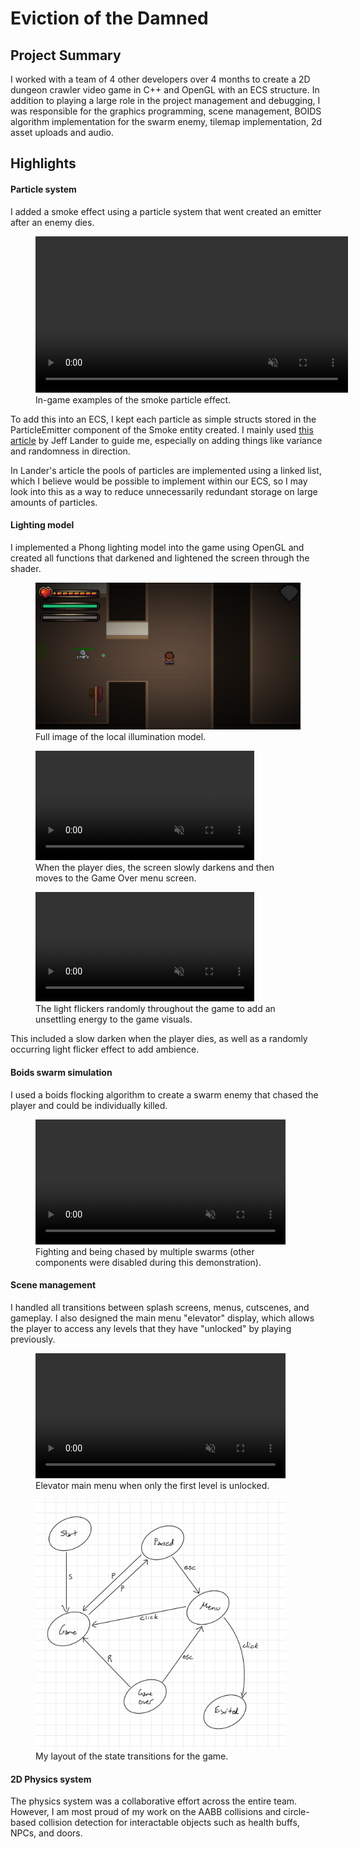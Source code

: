 <h1 :class="$style.header">Eviction of the Damned</h1>


<h2>Project Summary</h2>

I worked with a team of 4 other developers over 4 months to create a 2D dungeon crawler video game in C++ and OpenGL with an ECS structure. In addition to playing a large role in the project management and debugging, I was responsible for the graphics programming, scene management, BOIDS algorithm implementation for the swarm enemy, tilemap implementation, 2d asset uploads and audio.


<h2>Highlights</h2>

<h4 :class="$style.highlighthead">Particle system</h4>

I added a smoke effect using a particle system that went created an emitter after an enemy dies.

<figure>
  <video controls loop width="500" autoplay muted>
    <source src="./icons/particles.mp4" type="video/mp4">
  </video>
  <figcaption :class="$style.figcaption">In-game examples of the smoke particle effect.</figcaption>
</figure>

To add this into an ECS, I kept each particle as simple structs stored in the ParticleEmitter component of the Smoke entity created. I mainly used <a href="https://www.lri.fr/perso/~mbl/ENS/IG2/devoir2/files/docs/particles.pdf">this article</a> by Jeff Lander to guide me, especially on adding things like variance and randomness in direction. 

In Lander's article the pools of particles are implemented using a linked list, which I believe would be possible to implement within our ECS, so I may look into this as a way to reduce unnecessarily redundant storage on large amounts of particles.

<h4 :class="$style.highlighthead">Lighting model</h4>

I implemented a Phong lighting model into the game using OpenGL and created all functions that darkened and lightened the screen through the shader. 

<figure> 
  <img src="./icons/game_lighting.png" width="500">
  <figcaption :class="$style.figcaption">Full image of the local illumination model.</figcaption>
</figure>

<figure>
  <video controls loop width="350" autoplay muted>
    <source src="./icons/death.mp4" type="video/mp4">
  </video>
  <figcaption :class="$style.figcaption">When the player dies, the screen slowly darkens and then moves to the Game Over menu screen.</figcaption>
</figure>

<figure>
  <video controls loop width="350" autoplay muted>
    <source src="./icons/light_flicker.mp4" type="video/mp4">
  </video>
  <figcaption :class="$style.figcaption">The light flickers randomly throughout the game to add an unsettling energy to the game visuals.</figcaption>
</figure>


This included a slow darken when the player dies, as well as a randomly occurring light flicker effect to add ambience.

<h4 :class="$style.highlighthead">Boids swarm simulation</h4>

I used a boids flocking algorithm to create a swarm enemy that chased the player and could be individually killed.

<figure>
  <video controls loop width="400" autoplay muted>
    <source src="./icons/boids.mp4" type="video/mp4">
  </video>
  <figcaption :class="$style.figcaption">Fighting and being chased by multiple swarms (other components were disabled during this demonstration).</figcaption>
</figure>

<h4 :class="$style.highlighthead">Scene management</h4>

I handled all transitions between splash screens, menus, cutscenes, and gameplay. I also designed the main menu "elevator" display, which allows the player to access any levels that they have "unlocked" by playing previously.

<figure>
  <video controls loop width="400" autoplay muted>
    <source src="./icons/elevator.mp4" type="video/mp4">
  </video>
  <figcaption :class="$style.figcaption">Elevator main menu when only the first level is unlocked.</figcaption>
</figure>

<figure> 
  <img src="./icons/statemap.png" width="400">
  <figcaption :class="$style.figcaption">My layout of the state transitions for the game.</figcaption>
</figure>



<h4>2D Physics system</h4>

The physics system was a collaborative effort across the entire team. However, I am most proud of my work on the AABB collisions and circle-based collision detection for interactable objects such as health buffs, NPCs, and doors.

<style module>
.header {
  padding-left: 40%
}

.exampleDisplay {
  display: flex;
  justify-content: center;
  flex-direction: row;
  border-radius: 5px;
  width: 90%;
}

.highlighthead {
  text-decoration: underline
}

.figcaption {
  font-size: 12px !important;
}

</style>
